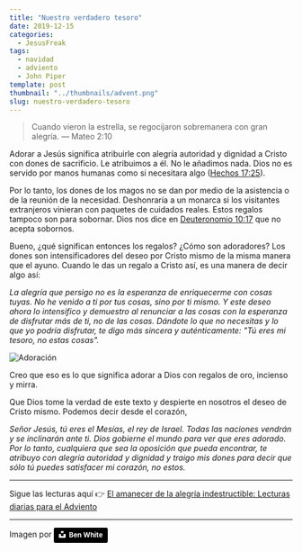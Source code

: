 ```yaml
---
title: "Nuestro verdadero tesoro"
date: 2019-12-15
categories:
  - JesusFreak
tags:
  - navidad
  - adviento
  - John Piper
template: post
thumbnail: "../thumbnails/advent.png"
slug: nuestro-verdadero-tesoro
---
```


> Cuando vieron la estrella, se regocijaron sobremanera con gran alegría. — Mateo 2:10

Adorar a Jesús significa atribuirle con alegría autoridad y dignidad a Cristo con dones de sacrificio. Le atribuimos a él. No le añadimos nada. Dios no es servido por manos humanas como si necesitara algo ([Hechos 17:25](https://www.biblegateway.com/passage/?search=Hechos+17%3A25&version=LBLA)).

Por lo tanto, los dones de los magos no se dan por medio de la asistencia o de la reunión de la necesidad. Deshonraría a un monarca si los visitantes extranjeros vinieran con paquetes de cuidados reales. Estos regalos tampoco son para sobornar. Dios nos dice en [Deuteronomio 10:17](https://www.biblegateway.com/passage/?search=Deuteronomio+10%3A17&version=LBLA) que no acepta sobornos.

Bueno, ¿qué significan entonces los regalos? ¿Cómo son adoradores? Los dones son intensificadores del deseo por Cristo mismo de la misma manera que el ayuno. Cuando le das un regalo a Cristo así, es una manera de decir algo así:

_La alegría que persigo no es la esperanza de enriquecerme con cosas tuyas. No he venido a ti por tus cosas, sino por ti mismo. Y este deseo ahora lo intensifico y demuestro al renunciar a las cosas con la esperanza de disfrutar más de ti, no de las cosas. Dándote lo que no necesitas y lo que yo podría disfrutar, te digo más sincera y auténticamente: "Tú eres mi tesoro, no estas cosas"._

![Adoración](https://i.imgur.com/Bbbcof9.jpg)

Creo que eso es lo que significa adorar a Dios con regalos de oro, incienso y mirra.

Que Dios tome la verdad de este texto y despierte en nosotros el deseo de Cristo mismo. Podemos decir desde el corazón,

_Señor Jesús, tú eres el Mesías, el rey de Israel. Todas las naciones vendrán y se inclinarán ante ti. Dios gobierne el mundo para ver que eres adorado. Por lo tanto, cualquiera que sea la oposición que pueda encontrar, te atribuyo con alegría autoridad y dignidad y traigo mis dones para decir que sólo tú puedes satisfacer mi corazón, no estos._

---

Sigue las lecturas aquí 👉 [El amanecer de la alegría indestructible: Lecturas diarias para el Adviento](/el-amanecer-de-una-alegria-indestructible)

---

Imagen por <a style="background-color:black;color:white;text-decoration:none;padding:4px 6px;font-family:-apple-system, BlinkMacSystemFont, &quot;San Francisco&quot;, &quot;Helvetica Neue&quot;, Helvetica, Ubuntu, Roboto, Noto, &quot;Segoe UI&quot;, Arial, sans-serif;font-size:12px;font-weight:bold;line-height:1.2;display:inline-block;border-radius:3px" href="https://unsplash.com/@benwhitephotography?utm_medium=referral&amp;utm_campaign=photographer-credit&amp;utm_content=creditBadge" target="_blank" rel="noopener noreferrer" title="Download free do whatever you want high-resolution photos from Ben White"><span style="display:inline-block;padding:2px 3px"><svg xmlns="http://www.w3.org/2000/svg" style="height:12px;width:auto;position:relative;vertical-align:middle;top:-2px;fill:white" viewBox="0 0 32 32"><title>unsplash-logo</title><path d="M10 9V0h12v9H10zm12 5h10v18H0V14h10v9h12v-9z"></path></svg></span><span style="display:inline-block;padding:2px 3px">Ben White</span></a>
